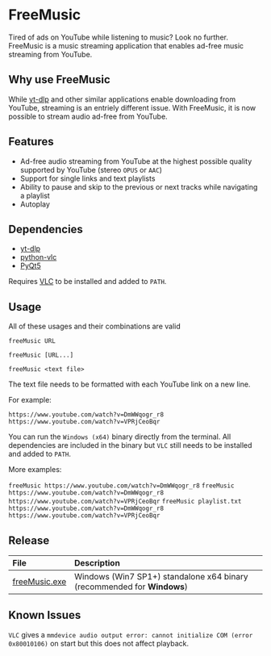 # FreeMusic
Tired of ads on YouTube while listening to music? Look no further. FreeMusic is a music streaming application that enables ad-free music streaming from YouTube.

## Why use FreeMusic
While [yt-dlp](https://github.com/yt-dlp/yt-dlp) and other similar applications enable downloading from YouTube, streaming is an entriely different issue. 
With FreeMusic, it is now possible to stream audio ad-free from YouTube.

## Features
* Ad-free audio streaming from YouTube at the highest possible quality supported by YouTube (stereo `OPUS` or `AAC`)
* Support for single links and text playlists
* Ability to pause and skip to the previous or next tracks while navigating a playlist
* Autoplay

## Dependencies
* [yt-dlp](https://github.com/yt-dlp/yt-dlp)
* [python-vlc](https://pypi.org/project/python-vlc)
* [PyQt5](https://pypi.org/project/PyQt5)


Requires [VLC](https://www.videolan.org/vlc) to be installed and added to `PATH`.

## Usage

All of these usages and their combinations are valid

`freeMusic URL`

`freeMusic [URL...]`

`freeMusic <text file>`

The text file needs to be formatted with each YouTube link on a new line.

For example:

    https://www.youtube.com/watch?v=DmWWqogr_r8
    https://www.youtube.com/watch?v=VPRjCeoBqr

You can run the `Windows (x64)` binary directly from the terminal. All dependencies are included in the binary but `VLC` still needs to be installed 
and added to `PATH`.

More examples:

`freeMusic https://www.youtube.com/watch?v=DmWWqogr_r8`
`freeMusic https://www.youtube.com/watch?v=DmWWqogr_r8 https://www.youtube.com/watch?v=VPRjCeoBqr`
`freeMusic playlist.txt https://www.youtube.com/watch?v=DmWWqogr_r8 https://www.youtube.com/watch?v=VPRjCeoBqr`

## Release
File|Description
:---|:---
[freeMusic.exe](https://github.com/redHat-arko/freeMusic/releases/download/v1.0/freeMusic.exe)|Windows (Win7 SP1+) standalone x64 binary (recommended for **Windows**)

## Known Issues

`VLC` gives a `mmdevice audio output error: cannot initialize COM (error 0x80010106)` on start but this does not affect playback.
